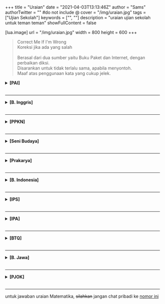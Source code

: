 +++
title = "Uraian"
date = "2021-04-03T13:13:46Z"
author = "Sams"
authorTwitter = "" #do not include @
cover = "/img/uraian.jpg"
tags = ["Ujian Sekolah"]
keywords = ["", ""]
description = "uraian ujian sekolah untuk teman teman"
showFullContent = false

[lua.image]
url = "/img/uraian.jpg"
width = 800
height = 600
+++
> Correct Me If I'm Wrong<br>
> Koreksi jika ada yang salah<br><br>
> Berasal dari dua sumber yaitu Buku Paket dan Internet, dengan perbaikan diksi.<br>
> Disarankan untuk tidak terlalu sama, apabila menyontoh.<br>
> Maaf atas penggunaan kata yang cukup jelek.

<details>
<summary><b>[PAI]</b></summary>
<br>
1. Allah akan memberikan kepada orang orang yang beriman pahala yang besar<br><br>
2. Hikmah Iman kepada rasul, yaitu :<br>
A. Menjadikan rasul sebagai suri teladan dalam hidup<br>
B. Mencintai rasul dengan cara mengikuti dan mengamalkan ajarannya<br>
C. Dengan beriman kepada rasul, maka makin sempurna imannya<br>
D. Mendorong diri untuk melakukan kebaikan-kebaikan<br><br>
3. tiga syarat diterimanya amal sholeh, antara lain :<br>
A. Beriman dan bertaqwa<br>
B. Melakukan dengan ikhlas<br>
C. Mengikuti dan melaksanakan ajaran Rasulallah<br><br>
4. Sebesar 10% dari hasil pertanian sesuai dengan ketentuan untuk sawah yang memanfaatkan air hujan sebagai sumber air, dalam hal ini jumlahnya sebesar 150 kg<br><br>
5. Demak merupakan kerajaan Islam pertama di Pulau Jawa. Di samping sebagai pusat pemerintahan, demak sekaligus pusat penyebaran agama Islam di Pulau Jawa. Salah satu rintangan para wali adalah masih kuatnya pengaruh Hindu dan Buddha di Demak pada waktu itu. Pada akhirnya Islam dapat diterima melalui pendekatan dengan dakwah melalui adat atau budaya yang ada. Untuk itu setiap tanggal 10 dzulhijjah Umat Islam memperingati Hari Raya Idul Adha dengan melaksanakan sholat Ied, penyembelihan hewan kemudian dilanjutkan dengan Grebeg Besar Demak. Pada waktu itu, di Masjid Agunh Demak diselenggarakan keramaian yang disisipi syair syair Islam<br>
</details>
<br><hr>

<details>
<summary><b>[B. Inggris]</b></summary>
<br>
1. No, it does not. They are invertebrate animals. This means that unlike fish or people, they have no backbones. In fact, they have no bones at all<br><br>
2. Because they are made almost entirely of water<br><br>
3. Explain to the readers about jellyfish in general<br><br>
4. Salt water, fresh water, tropical seas, and icy waters near the south and north poles<br><br>
5. Jellyfish
</details>
<br><hr>

<details>
<summary><b>[PPKN]</b></summary>
<br>
1. Rumusan dasar negara yang diajukan oleh Soepomo, antara lain :<br>
A. Persatuan<br>
B. Kekeluargaan<br>
C. Keseimbangan lahir dan batin<br>
D. Musyawarah<br>
E. Keadilan rakyat<br><br>
2. Empat pokok pikiran pembukaaan UUD 1945, yaitu :<br>
A. Pokok pikiran pertama, negara melindungi segenap bangsa Indonesia dan seluruh tumpah darah Indonesia dengan berdasar atas persatuan. <br><br>
Pokok pikiran pertama menegaskan bahwa negara mengatasi segala macam paham golongan dan paham individualistis, serta penyelenggara negara dan setiap warga negara wajib mengutamakan kepentingan negara di atas kepentingan golongan atau individu<br><br>
B. Pokok pikiran kedua, negara hendak mewujudkan keadilan sosial bagi seluruh rakyat Indonesia. <br><br>
Pokok pikiran kedua memiliki makna bahwasanya penyelenggara negara dapat menentukan jalan serta aturan yang harus dilaksanakan menurut Undang Undang Dasar untuk mencapai tujuan memajukan kesejahteraan umum yang berkeadilan<br><br>
C. Pokok pikiran ketiga, negara yang berkedaulatan rakyat, berdasarkan atas kerakyatan dan permusyawaratan/perwakilan. <br><br>
Pokok pikiran ketiga menyatakan bahwa kedaulatan berada di tangan masyarakat. Serta pokok pikiran ini sesuai dengan masyarakat Indonesia yang mengedepankan musyawarah untuk mufakat dalam penyelesaian masalah<br><br>
D. Pokok pikiran keempat, negara berdasarkan atas Ketuhanan Yang Maha Esa, menurut dasar kemanusiaan yang adil dan beradab.<br><br>
Pokok pikiran keempat menegaskan ketakwaan terhadap tuhan, serta menjunjung tinggi martabat manusia atau nilai kemanusiaan yang luhur<br><br>
3. Empat pengertian teori kedaulatan, yaitu :<br>
A. Teori Kedaulatan Tuhan<br>
Teori kedaulatan Tuhan merupakan teori kedaulatan yang mengajarkan bahwa negara atau pemerintah mendapat kekuasaan tertinggi dari Tuhan, kekuasaan yang berasal dari Tuhan itu diberikan kepada tokoh tokoh terpilih yang menjadi pemimpin negara dan berperan selaku wakil Tuhan di dunia<br><br>
B. Teori Kedaulatan Raja<br>
Teori Kedaulatan Raja adalah teori yang mengajarkan bahwa kekuasaan tertinggi dalam suatu negara berada di tangan Raja<br><br>
C. Teori Kedaulatan Negara<br>
Teori kedaulatan negara adalah teori yang mengajarkan bahwa kekuasaan tertinggi berada di suatu negara, timbul bersamaan dengan berdirinya suatu negara, hukum dan konstitusi lahir menurut kehendak negara dan diabdikan kepada kepentingan negara<br><br>
D. Teori Kedaulatan Rakyat<br>
Teori kedaulatan rakyat adalah teori yang beranggapan bahwa kekuasaan tertinggi berada di tangan rakyat dan terbentuk atas perjanjian masyarakat, serta memberikan sebagian kekuasaan kepada penguasa yang terpilih dengan melindungi hak hak Rakyat<br><br>
4. Menurut saya teori kedaulatan rakyat sesuai dengan Bangsa Indonesia. Pemilu, Lembaga perwakilan rakyat, badan majelis pengawal pemerintah, dan susunan kekuasaan majelis berdasarkan UU merupakan perwujudan dari ajaran teori kedaulatan rakyat. Pemilu sendiri merupakan perwujudan kekuasaan rakyat yang memilih pemegang kekuasaan. Lembaga perwakilan rakyat serta badan majelis pengawal pemerintah yang memberikan hak hak rakyat sebagai pemegang kekuasaan tertinggi. Kemudian, susunan kekuasaan majelis yang berdasarkan UU adalah perwujudan dari perjanjian masyarakat yang merupakan dasar teori ini<br><br>
5. Salah satu hal yang bisa dilakukan untuk bela negara sebagai generasi muda dalam kehidupan sehari hari adalah dengan cara menumbuhkan keaktifan dalam berperan aktif untuk mewujudkan kemajuan bangsa dan negara<br><br>
</details>
<br><hr>

<details>
<summary><b>[Seni Budaya]</b></summary>
<br>
1. Lima alat musik ritmis, antara lain :<br>
A. Konga<br>
B. Marakas<br>
C. Tamborin<br>
D. Drum<br>
E. Triangle<br><br>
2. Ciri ciri musik pop, yaitu :<br>
A. Memiliki melodi yang mudah dicerna<br>
B. Memiliki lirik dengan kata-kata sederhana dan mudah dipahami<br>
C. Memiliki harmoni yang tidak terlalu rumit, namun memiliki tempo yang cukup bervariasi<br>
D. Alat musik yang biasanya digunakan untuk jenis musik pop antara lain gitar, bass, piano, drum dan keyboard<br><br>
3. Lima tema dalam karya seni rupa murni, yaitu :<br>
A. Hubungan manusia dengan dirinya<br>
B. Hubungan manusia dengan manusia lain<br>
C. Hubungan manusia dengan alam sekitar<br>
D. Hubungan manusia dengan aktifitasnya <br>
E. Hubungan manusia dengan imajinasinya<br><br>
4. Lima teknik dalam membuat patung, yaitu :<br>
A. Teknik pahat, yaitu mengurangi bahan menggunakan alat pahat<br>
B. Teknik butsir, yaitu membentuk benda dengan mengurangi dan menambah benda<br>
C. Teknik cor, yaitu membuat karya seni dengan membuat alat cetakan, kemudian dituangkan bahan berupa semen, gips, dan bahan sebagainya sehingga menghasilkan bentuk yang diinginkan<br>
D. Teknik cetak, yaitu membuat karya seni dengan cara membuat cetakan terlebih dahulu<br>
E. Teknik Assembling (merakit) adalah membuat sambungan dari beberapa material seperti besi, logam, kertas, kayu maupun tekstil. Bisa disambung dengan cara las listrik atau dengan lem untuk mendapatkan bentuk tertentu<br><br>
5. Lima bahan alam dan buatan dalam membuat seni grafis cetak tinggi, antara lain :<br><br>
Bahan alam,<br>
A. Batang daun pisang<br>
B. Kulit pohon<br>
C. Daun<br>
D. Buah <br>
E. Kayu<br><br>
Bahan buatan,<br>
A. Aluminium <br>
B. Cat minyak<br>
C. Tinta<br>
D. Kertas karton <br>
E. Kertas gambar<br><br>
</details>
<br><hr>

<details>
<summary><b>[Prakarya]</b></summary>
<br>
ngantuk, Minggu langsung diupdate
</details>
<br><hr>

<details>
<summary><b>[B. Indonesia]</b></summary>
<br>
ngantuk, Minggu langsung diupdate
</details>
<br><hr>

<details>
<summary><b>[IPS]</b></summary>
<br>
ngantuk, Minggu langsung diupdate
</details>
<br><hr>

<details>
<summary><b>[IPA]</b></summary>
<br>
belum ujian, pasti segera diupdate apabila sudah selesai. 
</details>
<br><hr>

<details>
<summary><b>[BTQ]</b></summary>
<br>
belum ujian, pasti segera diupdate apabila sudah selesai. 
</details>
<br><hr>

<details>
<summary><b>[B. Jawa]</b></summary>
<br>
belum ujian, pasti segera diupdate apabila sudah selesai. 
</details>
<br><hr>

<details>
<summary><b>[PJOK]</b></summary>
<br>
belum ujian, pasti segera diupdate apabila sudah selesai. 
</details>
<br><hr>
untuk jawaban uraian Matematika, <strike>silahkan</strike> jangan chat pribadi ke <a href="https://wa.me/6282133059366"> nomor ini</a><br>